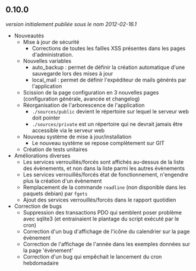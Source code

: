 ## 0.10.0

_version initialement publiée sous le nom 2012-02-16.1_

- Nouveautés
    - Mise à jour de sécurité
	    - Corrections de toutes les failles XSS présentes dans les pages d'administration.
	- Nouvelles variables
		- auto_backup : permet de définir la création automatique d'une sauvegarde lors des mises à jour
		- local_mail : permet de définir l'expéditeur de mails générés par l'application
	- Scission de la page configuration en 3 nouvelles pages (configuration générale, avancée et changelog)
	- Réorganisation de l'arborescence de l'application
	    - `./sources/public` devient le répertoire sur lequel le serveur web doit pointer
		- `./sources/private` est un répertoire qui ne devrait jamais être accessible via le serveur web
	- Nouveau système de mise à jour/installation
	    - Le nouveau système se repose complètement sur GIT
	- Création de tests unitaires
- Améliorations diverses
    - Les services verrouillés/forcés sont affichés au-dessus de la liste des évènements, et non dans la liste parmi les autres évènements
    - Les services verrouillés/forcés état de fonctionnement, n'engendre plus la création d'un évènement
    - Remplacement de la commande `readline` (non disponible dans les paquets debian) par `fgets`
    - Ajout des services verrouillés/forcés dans le rapport quotidien
- Correction de bugs
    - Suppression des transactions PDO qui semblent poser problème avec sqlite3 (et entrainaient le plantage du script exécuté par le cron)
    - Correction d'un bug d'affichage de l'icône du calendrier sur la page évènement
    - Correction de l'affichage de l'année dans les exemples données sur la page 'évènement'
    - Correction d'un bug qui empêchait le lancement du cron hebdomadaire

